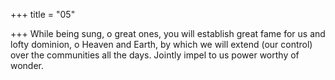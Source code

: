 +++
title = "05"

+++
While being sung, o great ones, you will establish great fame for us and  lofty dominion, o Heaven and Earth,
by which we will extend (our control) over the communities all the days.  Jointly impel to us power worthy of wonder.